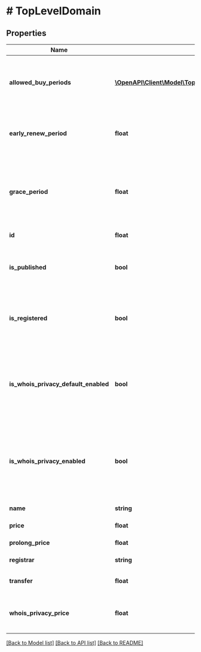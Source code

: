 # # TopLevelDomain

## Properties

Name | Type | Description | Notes
------------ | ------------- | ------------- | -------------
**allowed_buy_periods** | [**\OpenAPI\Client\Model\TopLevelDomainAllowedBuyPeriodsInner[]**](TopLevelDomainAllowedBuyPeriodsInner.md) | Список доступных периодов для регистрации/продления доменов со стоимостью. |
**early_renew_period** | **float** | Количество дней до истечение срока регистрации, когда можно продлять домен. |
**grace_period** | **float** | Количество дней, которые действует льготный период когда вы ещё можете продлить домен, после окончания его регистрации |
**id** | **float** | ID доменной зоны. |
**is_published** | **bool** | Это логическое значение, которое показывает, опубликована ли доменная зона. |
**is_registered** | **bool** | Это логическое значение, которое показывает, зарегистрирована ли доменная зона. |
**is_whois_privacy_default_enabled** | **bool** | Это логическое значение, которое показывает, включено ли по умолчанию скрытие данных администратора для доменной зоны. |
**is_whois_privacy_enabled** | **bool** | Это логическое значение, которое показывает, доступно ли управление скрытием данных администратора для доменной зоны. |
**name** | **string** | Имя доменной зоны. |
**price** | **float** | Цена регистрации домена |
**prolong_price** | **float** | Цена продления домена. |
**registrar** | **string** | Регистратор доменной зоны. |
**transfer** | **float** | Цена услуги трансфера домена. |
**whois_privacy_price** | **float** | Цена услуги скрытия данных администратора для доменной зоны. |

[[Back to Model list]](../../README.md#models) [[Back to API list]](../../README.md#endpoints) [[Back to README]](../../README.md)
